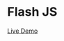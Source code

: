 # Flash JS

[Live Demo](https://hugojhonathan.github.io/bootcamp-java-ti-academy-2022-part2/desafio-FlashJS/)